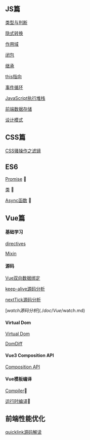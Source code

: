 ## JS篇

[类型与判断](./doc/JS/类型与判断.md)

[隐式转换](./doc/JS/隐式转换.md)

[作用域](./doc/JS/作用域.md)

[闭包](./doc/JS/闭包.md)

[继承 ](./doc/JS/继承.md)

[this指向](./doc/JS/this指向.md)

[事件循环](./doc/JS/事件循环.md)

[JavaScript执行堆栈](./doc/JS/JavaScript执行堆栈.md)

[前端数据存储](./doc/JS/前端数据存储.md)

[设计模式](./doc/JS/设计模式.md)

## CSS篇

[CSS骚操作之滤镜](./doc/CSS/CSS骚操作之滤镜.md)

## ES6 

[Promise](./doc/ES6/Promise.md) 🍊

[类](./doc/ES6/类.md) 🍊

[Async函数](./doc/ES6/Async函数.md) 🍊

## Vue篇

#### 基础学习

[directives](./doc/Vue/directives.md)

[Mixin](./doc/Vue/Mixin.md)

#### 源码

[Vue双向数据绑定](./doc/Vue/Vue双向数据绑定.md)

[keep-alive源码分析](./doc/Vue/keepalive.md)

[nextTick源码分析](./doc/Vue/nextTick.md)

[$watch源码分析](./doc/Vue/$watch.md)

####  Virtual Dom

[Virtual Dom](./doc/Vue/Virtual-DOM.md)

[DomDiff](./doc/Vue/DomDoff.md) 

#### Vue3 Composition API

[Composition API](./doc/Vue/Vue3.x新特性.md)

#### Vue模板编译

[Compiler]()🍊

[运行时编译]()🍊

## 前端性能优化

[quicklink源码解读](./doc/性能优化/quicklink源码解读.md)